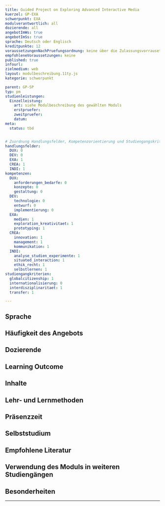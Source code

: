 ```yaml
---
title: Guided Project on Exploring Advanced Interactive Media
kuerzel: GP-EXA
schwerpunkt: EXA
modulverantwortlich: all
dozierende: all
angebotImWs: true
angebotImSs: true
sprache: Deutsch oder Englisch
kreditpunkte: 12
voraussetzungenNachPruefungsordnung: keine über die Zulassungsvorrausetzungen zum Studium hinausgehenden
empfohleneVoraussetzungen: keine
published: true
infourl: 
zielmedium: web
layout: modulbeschreibung.11ty.js
kategorie: schwerpunkt

parent: GP-SP
typ: pm
studienleistungen:
  Einzelleistung:
    art: siehe Modulbeschreibung des gewählten Moduls
    erstpruefer: 
    zweitpruefer: 
    datum:
meta:
  status: tbd 


# Zuordnung Handlungsfelder, Kompetenzorientierung und Studiengangskriterien für Modulmatrix
handlungsfelder:
  DUX: 0
  DEV: 0
  EXA: 1
  CREA: 1
  INDI: 1
kompetenzen:
  DUX:
    anforderungen_bedarfe: 0
    konzepte: 0
    gestaltung: 0
  DEV:
    technologie: 0
    entwurf: 0
    implementierung: 0
  EXA:
    medien: 1
    exploration_kreativitaet: 1
    prototyping: 1
  CREA:
    innovation: 1
    management: 1
    kommunikation: 1
  INDI:    
    analyse_studien_experimente: 1
    situated_interaction: 1
    ethik_recht: 1
    selbstlernen: 1
studiengangkriterien:
  globalcitizenship: 1
  internationalisierung: 0
  interdisziplinaritaet: 1
  transfer: 1

---
```


## Sprache

## Häufigkeit des Angebots

## Dozierende

## Learning Outcome

## Inhalte

## Lehr- und Lernmethoden

## Präsenzzeit

## Selbststudium

## Empfohlene Literatur

## Verwendung des Moduls in weiteren Studiengängen

## Besonderheiten

---